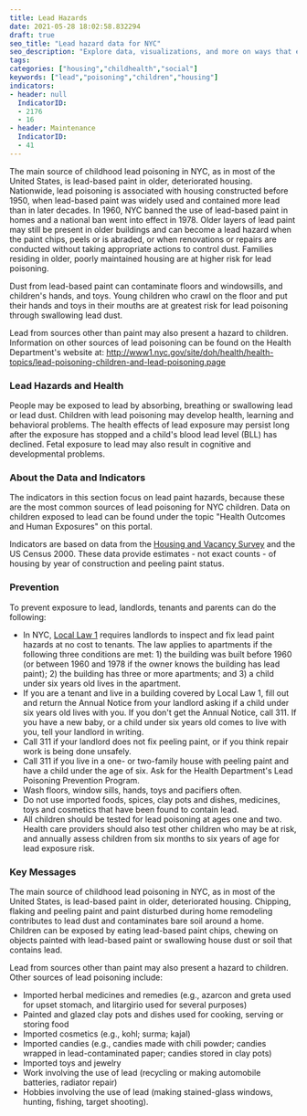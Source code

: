 ```yaml
---
title: Lead Hazards
date: 2021-05-28 18:02:58.832294
draft: true
seo_title: "Lead hazard data for NYC"
seo_description: "Explore data, visualizations, and more on ways that environments shape health in New York City's neighborhoods.."
tags: 
categories: ["housing","childhealth","social"]
keywords: ["lead","poisoning","children","housing"]
indicators:
- header: null
  IndicatorID:
  - 2176
  - 16
- header: Maintenance
  IndicatorID: 
  - 41
---
```


The main source of childhood lead poisoning in NYC, as in most of the United States, is lead-based paint in older, deteriorated housing. Nationwide, lead poisoning is associated with housing constructed before 1950, when lead-based paint was widely used and contained more lead than in later decades. In 1960, NYC banned the use of lead-based paint in homes and a national ban went into effect in 1978. Older layers of lead paint may still be present in older buildings and can become a lead hazard when the paint chips, peels or is abraded, or when renovations or repairs are conducted without taking appropriate actions to control dust. Families residing in older, poorly maintained housing are at higher risk for lead poisoning.

Dust from lead-based paint can contaminate floors and windowsills, and children's hands, and toys. Young children who crawl on the floor and put their hands and toys in their mouths are at greatest risk for lead poisoning through swallowing lead dust.

Lead from sources other than paint may also present a hazard to children. Information on other sources of lead poisoning can be found on the Health Department's website at: <http://www1.nyc.gov/site/doh/health/health-topics/lead-poisoning-children-and-lead-poisoning.page>

### Lead Hazards and Health

People may be exposed to lead by absorbing, breathing or swallowing lead or lead dust. Children with lead poisoning may develop health, learning and behavioral problems. The health effects of lead exposure may persist long after the exposure has stopped and a child's blood lead level (BLL) has declined. Fetal exposure to lead may also result in cognitive and developmental problems.

### About the Data and Indicators

The indicators in this section focus on lead paint hazards, because these are the most common sources of lead poisoning for NYC children. Data on children exposed to lead can be found under the topic "Health Outcomes and Human Exposures" on this portal.   
  
Indicators are based on data from the [Housing and Vacancy Survey](http://www.census.gov/housing/nychvs/) and the US Census 2000. These data provide estimates - not exact counts - of housing by year of construction and peeling paint status.

### Prevention

To prevent exposure to lead, landlords, tenants and parents can do the following:

* In NYC, [Local Law 1](http://www1.nyc.gov/site/hpd/owners/Lead-Based-Paint.page) requires landlords to inspect and fix lead paint hazards at no cost to tenants. The law applies to apartments if the following three conditions are met: 1) the building was built before 1960 (or between 1960 and 1978 if the owner knows the building has lead paint); 2) the building has three or more apartments; and 3) a child under six years old lives in the apartment.
* If you are a tenant and live in a building covered by Local Law 1, fill out and return the Annual Notice from your landlord asking if a child under six years old lives with you. If you don't get the Annual Notice, call 311. If you have a new baby, or a child under six years old comes to live with you, tell your landlord in writing.
* Call 311 if your landlord does not fix peeling paint, or if you think repair work is being done unsafely.
* Call 311 if you live in a one- or two-family house with peeling paint and have a child under the age of six. Ask for the Health Department's Lead Poisoning Prevention Program.
* Wash floors, window sills, hands, toys and pacifiers often.
* Do not use imported foods, spices, clay pots and dishes, medicines, toys and cosmetics that have been found to contain lead.
* All children should be tested for lead poisoning at ages one and two. Health care providers should also test other children who may be at risk, and annually assess children from six months to six years of age for lead exposure risk.

### Key Messages

The main source of childhood lead poisoning in NYC, as in most of the United States, is lead-based paint in older, deteriorated housing. Chipping, flaking and peeling paint and paint disturbed during home remodeling contributes to lead dust and contaminates bare soil around a home. Children can be exposed by eating lead-based paint chips, chewing on objects painted with lead-based paint or swallowing house dust or soil that contains lead.  
  
 Lead from sources other than paint may also present a hazard to children. Other sources of lead poisoning include:

* Imported herbal medicines and remedies (e.g., azarcon and greta used for upset stomach, and litargirio used for several purposes)
* Painted and glazed clay pots and dishes used for cooking, serving or storing food
* Imported cosmetics (e.g., kohl; surma; kajal)
* Imported candies (e.g., candies made with chili powder; candies wrapped in lead-contaminated paper; candies stored in clay pots)
* Imported toys and jewelry
* Work involving the use of lead (recycling or making automobile batteries, radiator repair)
* Hobbies involving the use of lead (making stained-glass windows, hunting, fishing, target shooting).
